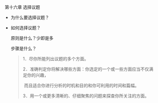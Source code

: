 ​                                               第十六章  选择议题

- 为什么要选择议题？

- 如何选择议题？

  原则是什么？少即是多

  步骤是什么？

  > 1．尽你所能列出议题的多个方面。 
  >
  > 2．准确判定你将解决哪些方面：你选定的一个或一些方面应当不仅满足你的兴趣，
  >
  > ​      而且适合你进行分析的时机和目的和你可利用的时间和篇幅。
  >
  > 3．用一个或更多清晰的、仔细聚焦的问题来探查你所关注的方面。 

  









